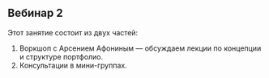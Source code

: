 ## Вебинар 2

Этот занятие состоит из двух частей:

1. Воркшоп с Арсением Афониным — обсуждаем лекции по концепции и структуре портфолио. 
2. Консультации в мини-группах.